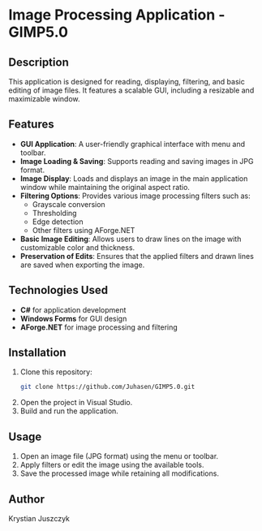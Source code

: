 ﻿# Image Processing Application - GIMP5.0

## Description
This application is designed for reading, displaying, filtering, and basic editing of image files. It features a scalable GUI, including a resizable and maximizable window.

## Features
- **GUI Application**: A user-friendly graphical interface with menu and toolbar.
- **Image Loading & Saving**: Supports reading and saving images in JPG format.
- **Image Display**: Loads and displays an image in the main application window while maintaining the original aspect ratio.
- **Filtering Options**: Provides various image processing filters such as:
  - Grayscale conversion
  - Thresholding
  - Edge detection
  - Other filters using AForge.NET
- **Basic Image Editing**: Allows users to draw lines on the image with customizable color and thickness.
- **Preservation of Edits**: Ensures that the applied filters and drawn lines are saved when exporting the image.

## Technologies Used
- **C#** for application development
- **Windows Forms** for GUI design
- **AForge.NET** for image processing and filtering

## Installation
1. Clone this repository:
   ```sh
   git clone https://github.com/Juhasen/GIMP5.0.git
   ```
2. Open the project in Visual Studio.
3. Build and run the application.

## Usage
1. Open an image file (JPG format) using the menu or toolbar.
2. Apply filters or edit the image using the available tools.
3. Save the processed image while retaining all modifications.

## Author
Krystian Juszczyk

